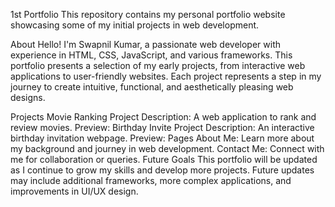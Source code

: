 1st Portfolio
This repository contains my personal portfolio website showcasing some of my initial projects in web development.

About
Hello! I'm Swapnil Kumar, a passionate web developer with experience in HTML, CSS, JavaScript, and various frameworks. This portfolio presents a selection of my early projects, from interactive web applications to user-friendly websites. Each project represents a step in my journey to create intuitive, functional, and aesthetically pleasing web designs.

Projects
Movie Ranking Project
Description: A web application to rank and review movies.
Preview:
Birthday Invite Project
Description: An interactive birthday invitation webpage.
Preview:
Pages
About Me: Learn more about my background and journey in web development.
Contact Me: Connect with me for collaboration or queries.
Future Goals
This portfolio will be updated as I continue to grow my skills and develop more projects. Future updates may include additional frameworks, more complex applications, and improvements in UI/UX design.



<!---
bit-RONIN47/bit-RONIN47 is a ✨ special ✨ repository because its `README.md` (this file) appears on your GitHub profile.
You can click the Preview link to take a look at your changes.
--->
